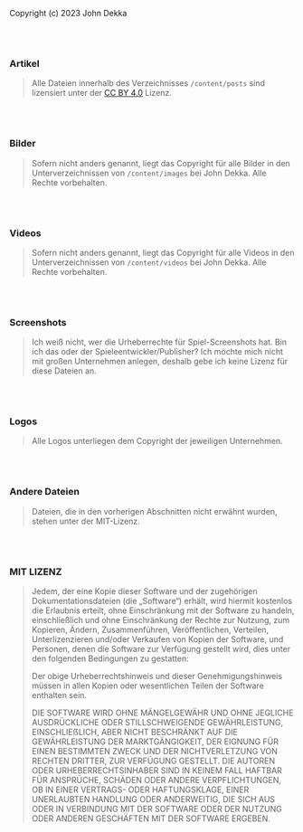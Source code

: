 Copyright (c) 2023 John Dekka

<br></br>

### Artikel

>Alle Dateien innerhalb des Verzeichnisses `/content/posts` sind lizensiert unter der [CC BY 4.0](https://creativecommons.org/licenses/by/4.0/deed.de) Lizenz.

<br></br>

### Bilder
>Sofern nicht anders genannt, liegt das Copyright für alle Bilder in den Unterverzeichnissen von `/content/images` bei John Dekka. Alle Rechte vorbehalten.

<br></br>
### Videos
>Sofern nicht anders genannt, liegt das Copyright für alle Videos in den Unterverzeichnissen von `/content/videos` bei John Dekka. Alle Rechte vorbehalten.

<br></br>

### Screenshots
>Ich weiß nicht, wer die Urheberrechte für Spiel-Screenshots hat. Bin ich das oder der Spieleentwickler/Publisher? Ich möchte mich nicht mit großen Unternehmen anlegen, deshalb gebe ich keine Lizenz für diese Dateien an.

<br></br>

### Logos
>Alle Logos unterliegen dem Copyright der jeweiligen Unternehmen.

<br></br>

### Andere Dateien
>Dateien, die in den vorherigen Abschnitten nicht erwähnt wurden, stehen unter der MIT-Lizenz.

<br></br>

### MIT LIZENZ

>Jedem, der eine Kopie dieser Software und der zugehörigen Dokumentationsdateien (die „Software“) erhält, wird hiermit kostenlos die Erlaubnis erteilt, ohne Einschränkung mit der Software zu handeln, einschließlich und ohne Einschränkung der Rechte zur Nutzung, zum Kopieren, Ändern, Zusammenführen, Veröffentlichen, Verteilen, Unterlizenzieren und/oder Verkaufen von Kopien der Software, und Personen, denen die Software zur Verfügung gestellt wird, dies unter den folgenden Bedingungen zu gestatten:
>
>Der obige Urheberrechtshinweis und dieser Genehmigungshinweis müssen in allen Kopien oder wesentlichen Teilen der Software enthalten sein.
>
>DIE SOFTWARE WIRD OHNE MÄNGELGEWÄHR UND OHNE JEGLICHE AUSDRÜCKLICHE ODER STILLSCHWEIGENDE GEWÄHRLEISTUNG, EINSCHLIEẞLICH, ABER NICHT BESCHRÄNKT AUF DIE GEWÄHRLEISTUNG DER MARKTGÄNGIGKEIT, DER EIGNUNG FÜR EINEN BESTIMMTEN ZWECK UND DER NICHTVERLETZUNG VON RECHTEN DRITTER, ZUR VERFÜGUNG GESTELLT. DIE AUTOREN ODER URHEBERRECHTSINHABER SIND IN KEINEM FALL HAFTBAR FÜR ANSPRÜCHE, SCHÄDEN ODER ANDERE VERPFLICHTUNGEN, OB IN EINER VERTRAGS- ODER HAFTUNGSKLAGE, EINER UNERLAUBTEN HANDLUNG ODER ANDERWEITIG, DIE SICH AUS ODER IN VERBINDUNG MIT DER SOFTWARE ODER DER NUTZUNG ODER ANDEREN GESCHÄFTEN MIT DER SOFTWARE ERGEBEN. 